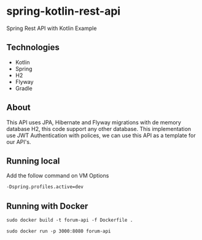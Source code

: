 # spring-kotlin-rest-api

Spring Rest API with Kotlin Example

## Technologies
- Kotlin
- Spring
- H2
- Flyway
- Gradle

## About

This API uses JPA, Hibernate and Flyway migrations with de memory database H2, this code support any other database.
This implementation use JWT Authentication with polices, we can use this API as a template for our API's.

## Running local

Add the follow command on VM Options

```bash
-Dspring.profiles.active=dev
```

## Running with Docker

```dockerfile
sudo docker build -t forum-api -f Dockerfile .
```

```dockerfile
sudo docker run -p 3000:8080 forum-api 
```
